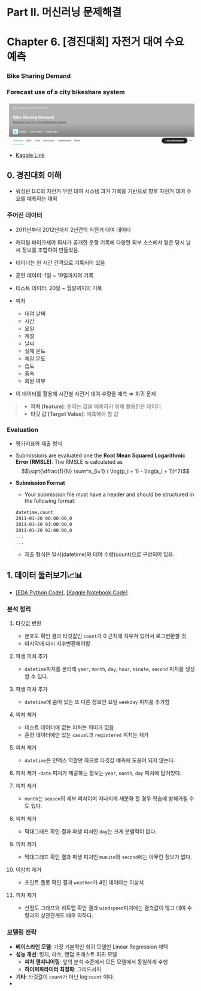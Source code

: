 # Part II. 머신러닝 문제해결








# Chapter 6. [경진대회] 자전거 대여 수요 예측 
### Bike Sharing Demand
### Forecast use of a city bikeshare system
![img](./img/2-6-1.png)
- [Kaggle Link](https://www.kaggle.com/competitions/bike-sharing-demand)



## 0. 경진대회 이해

- 워싱턴 D.C의 자전거 무인 대여 시스템 과거 기록을 기반으로 향후 자전거 대여 수요를 예측하는 대회

### 주어진 데이터
- 2011년부터 2012년까지 2년간의 자전거 대여 데이터 
- 캐피털 바이크셰어 회사가 공개한 운행 기록에 다양한 외부 소스에서 얻은 당시 날씨 정보를 조합하여 만들었음.

- 데이터는 한 시간 간격으로 기록되어 있음
- 훈련 데이터: 1일 ~ 19일까지의 기록
- 테스트 데이터: 20일 ~ 월말까지의 기록

- 피처
    - 대여 날짜
    - 시간
    - 요일
    - 계절
    - 날씨
    - 실제 온도
    - 체감 온도
    - 습도
    - 풍속
    - 회원 여부

- 이 데이터를 활용해 시간별 자전거 대여 수량을 예측 $\Rightarrow$ 회귀 문제

    






> - **피처 (feature)**: 원하는 값을 예측하기 위해 활용한은 데이터
> - **타깃 값 (Target Value)**: 예측해야 할 값




### Evaluation

- 평가지표와 제출 형식
- Submissions are evaluated one the **Root Mean Squared Logarithmic Error (RMSLE)**. The RMSLE is calculated as
$$\sqrt{\dfrac{1}{N} \sum^n_{i=1} ( \log(p_i + 1) - \log(a_i + 1))^2}$$

- **Submission Format**
    - Your submission file must have a header and should be structured in the following format:
    ```
    datetime,count
    2011-01-20 00:00:00,0
    2011-01-20 01:00:00,0
    2011-01-20 02:00:00,0
    ...
    ...
    ```
    - 제출 형식은 일시(datetime)와 데여 수량(count)으로 구성되어 있음.
    
## 1. 데이터 둘러보기📈📊
- [[EDA Python Code]](https://github.com/park4264/Study-with-Kaggle/blob/main/Kaggle_1/2-6.%20%5B%EA%B2%BD%EC%A7%84%EB%8C%80%ED%9A%8C%5D%20%EC%9E%90%EC%A0%84%EA%B1%B0%20%EB%8C%80%EC%97%AC%20%EC%88%98%EC%9A%94%20%EC%98%88%EC%B8%A1%2C%20Bike%20Sharing%20Demand/EDA.ipynb), [[Kaggle Notebook Code]](https://www.kaggle.com/code/park4264/bike-prediction-eda)

### 분석 정리

1. 타깃값 변환
    - 분포도 확인 결과 타깃값인 `count`가 0 근처에 치우쳐 있어서 로그변환할 것
    - 마지막에 다시 지수변환해야함
2. 파생 피처 추가
    - `datetime`피처를 분리해 `yaer`, `month`, `day`, `hour`, `minute`, `second` 피처를 생성할 수 있다.

3. 파생 피처 추가
    - `datetime`에 숨어 있는 또 다른 정보인 요일 `weekday` 피처를 추가함

4. 피처 제거
    - 테스트 데이터에 없는 피처는 의미가 없음
    - 훈련 데이터에만 있는 `casual`과 `registered` 피처는 제거

5. 피처 제거
    - `datetime`은 인덱스 역할만 하므로 타깃값 예측에 도움이 되지 않는다.

6. 피처 제거
    -`date` 피처가 제공하는 정보는 `year`, `month`, `day` 피처에 담겨있다.

7. 피처 제거
    - `month`는 `season`의 세부 피처이며 지나치게 세분화 할 경우 학습에 방해가될 수도 있다. 

8. 피처 제거
    - 막대그래프 확인 결과 파생 피처인 `day`는 크게 분별력이 없다.

9. 피처 제거
    - 막대그래프 확인 결과 파생 피처인 `munute`와 `second`에는 아무런 정보가 없다.

10. 이상치 제거
    - 포인트 플롯 확인 결과 `weather`가 4인 데이터는 이상치

11. 피처 제거
    - 산점도 그래프와 히트맵 확인 결과 `windspeed`피처에는 결측값이 많고 대여 수량과의 상관관계도 매우 약하다.




### 모델링 전략
- **베이스라인 모델**: 가장 기본적인 회귀 모델인 Linear Regression 채택
- **성능 개선**: 릿지, 라쏘, 랜덤 포레스트 회귀 모델
    - **피처 엔지니어링**: 앞의 분석 수준에서 모든 모델에서 동일하게 수행
    - **하이퍼파라미터 최정화**: 그리드서치
- **기타**: 타깃값이 `count`가 아닌 $\log$`count` 이다.
-  
